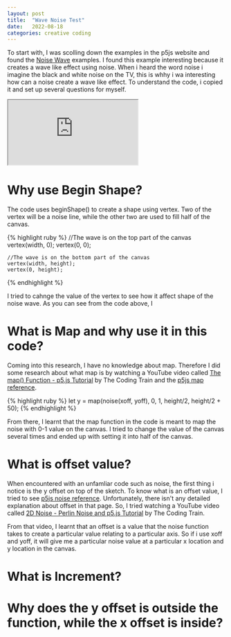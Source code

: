 ```yaml
---
layout: post
title:  "Wave Noise Test"
date:   2022-08-18
categories: creative coding
---
```


To start with, I was scolling down the examples in the p5js website and found the [Noise Wave][noise-wave] examples. I found this example interesting because it creates a wave like effect using noise. When i heard the word noise i imagine the black and white noise on the TV, this is whhy i wa interesting how can a noise create a wave like effect.
To understand the code, i copied it and set up several questions for myself.

[noise-wave]: https://p5js.org/examples/math-noise-wave.html 

<iframe src="https://editor.p5js.org/reilivia/full/Ullt443Y1"></iframe>

# Why use Begin Shape?
The code uses beginShape() to create a shape using vertex. Two of the vertex will be a noise line, while the other two are used to fill half of the canvas.

{% highlight ruby %}
    //The wave is on the top part of the canvas
    vertex(width, 0);
    vertex(0, 0);
    
    //The wave is on the bottom part of the canvas
    vertex(width, height);
    vertex(0, height);
{% endhighlight %}

I tried to cahnge the value of the vertex to see how it affect shape of the noise wave. As you can see from the code above, I 

# What is Map and why use it in this code?
Coming into this research, I have no knowledge about map. Therefore I did some research about what map is by watching a YouTube video called [The map() Function - p5.js Tutorial][map-1] by The Coding Train and the [p5js map reference][map-2].

[map-1]: https://youtu.be/nicMAoW6u1g 
[map-2]: https://p5js.org/reference/#/p5/map 

{% highlight ruby %}
    let y = map(noise(xoff, yoff), 0, 1, height/2, height/2 + 50);
{% endhighlight %}

From there, I learnt that the map function in the code is meant to map the noise with 0-1 value on the canvas. I tried to change the value of the canvas several times and ended up with setting it into half of the canvas.

# What is offset value?
When encountered with an unfamliar code such as noise, the first thing i notice is the y offset on top of the sketch. To know what is an offset value, I tried to see [p5js noise reference][noise-1]. Unfortunately, there isn't any detailed explanation about offset in that page. So, I tried watching a YouTube video called [2D Noise - Perlin Noise and p5.js Tutorial][noise-2] by The Coding Train.

[noise-1]: https://p5js.org/reference/#/p5/noise 
[noise-2]: https://youtu.be/ikwNrFvnL3g 

From that video, I learnt that an offset is a value that the noise function takes to create a particular value relating to a particular axis. So if i use xoff and yoff, it will give me a particular noise value at a particular x location and y location in the canvas.

# What is Increment?



# Why does the y offset is outside the function, while the x offset is inside?

